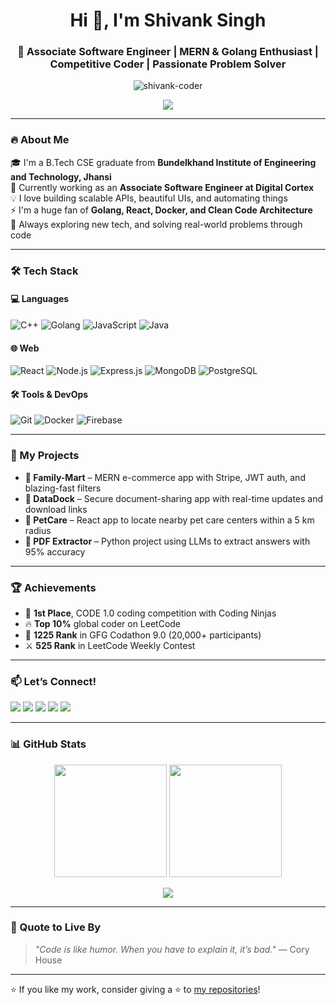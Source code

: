<h1 align="center">Hi 👋, I'm Shivank Singh</h1>
<h3 align="center">🚀 Associate Software Engineer | MERN & Golang Enthusiast | Competitive Coder | Passionate Problem Solver</h3>

<p align="center">
  <img src="https://komarev.com/ghpvc/?username=shivank-coder&label=Profile%20views&color=brightgreen&style=flat-square" alt="shivank-coder" />
</p>

<p align="center">
  <a href="https://github.com/ryo-ma/github-profile-trophy">
    <img src="https://github-profile-trophy.vercel.app/?username=shivank-coder&theme=gruvbox&title=Stars,Followers,Commit,Repositories,PullRequest,Issues" />
  </a>
</p>

---

### 🔥 About Me
🎓 I'm a B.Tech CSE graduate from **Bundelkhand Institute of Engineering and Technology, Jhansi**  
💼 Currently working as an **Associate Software Engineer at Digital Cortex**  
💡 I love building scalable APIs, beautiful UIs, and automating things  
⚡ I'm a huge fan of **Golang, React, Docker, and Clean Code Architecture**  
🎯 Always exploring new tech, and solving real-world problems through code  

---

### 🛠️ Tech Stack

#### 💻 Languages
![C++](https://img.shields.io/badge/-C++-00599C?style=flat-square&logo=cplusplus&logoColor=white)
![Golang](https://img.shields.io/badge/-Golang-00ADD8?style=flat-square&logo=go&logoColor=white)
![JavaScript](https://img.shields.io/badge/-JavaScript-F7DF1E?style=flat-square&logo=javascript&logoColor=black)
![Java](https://img.shields.io/badge/-Java-007396?style=flat-square&logo=java&logoColor=white)

#### 🌐 Web
![React](https://img.shields.io/badge/-React-20232A?style=flat-square&logo=react)
![Node.js](https://img.shields.io/badge/-Node.js-339933?style=flat-square&logo=node.js&logoColor=white)
![Express.js](https://img.shields.io/badge/-Express.js-000000?style=flat-square&logo=express&logoColor=white)
![MongoDB](https://img.shields.io/badge/-MongoDB-47A248?style=flat-square&logo=mongodb&logoColor=white)
![PostgreSQL](https://img.shields.io/badge/-PostgreSQL-336791?style=flat-square&logo=postgresql&logoColor=white)

#### 🛠 Tools & DevOps
![Git](https://img.shields.io/badge/-Git-F05032?style=flat-square&logo=git&logoColor=white)
![Docker](https://img.shields.io/badge/-Docker-2496ED?style=flat-square&logo=docker&logoColor=white)
![Firebase](https://img.shields.io/badge/-Firebase-FFCA28?style=flat-square&logo=firebase&logoColor=white)

---

### 🚀 My Projects
- **🛒 Family-Mart** – MERN e-commerce app with Stripe, JWT auth, and blazing-fast filters  
- **📂 DataDock** – Secure document-sharing app with real-time updates and download links  
- **🐾 PetCare** – React app to locate nearby pet care centers within a 5 km radius  
- **📄 PDF Extractor** – Python project using LLMs to extract answers with 95% accuracy  

---

### 🏆 Achievements
- 🥇 **1st Place**, CODE 1.0 coding competition with Coding Ninjas  
- 🔥 **Top 10%** global coder on LeetCode  
- 💯 **1225 Rank** in GFG Codathon 9.0 (20,000+ participants)  
- ⚔️ **525 Rank** in LeetCode Weekly Contest  

---

### 📫 Let’s Connect!

<p align="left">
  <a href="mailto:shivankjh02@gmail.com"><img src="https://img.shields.io/badge/Gmail-shivankjh02@gmail.com-red?style=flat-square&logo=gmail&logoColor=white"/></a>
  <a href="https://linkedin.com/in/shivank-singh-918294212/"><img src="https://img.shields.io/badge/LinkedIn-Shivank%20Singh-blue?style=flat-square&logo=linkedin&logoColor=white"/></a>
  <a href="https://www.codechef.com/users/thelastsavior"><img src="https://img.shields.io/badge/CodeChef-TheLastSavior-brightgreen?style=flat-square&logo=codechef"/></a>
  <a href="https://www.leetcode.com/shivank_02_/"><img src="https://img.shields.io/badge/LeetCode-shivank_02_-FFA116?style=flat-square&logo=leetcode&logoColor=white"/></a>
  <a href="https://auth.geeksforgeeks.org/user/shiv_02_/"><img src="https://img.shields.io/badge/GFG-shiv_02_-1F8B4C?style=flat-square&logo=geeksforgeeks&logoColor=white"/></a>
</p>

---

### 📊 GitHub Stats

<p align="center">
  <img src="https://github-readme-stats.vercel.app/api?username=shivank-coder&show_icons=true&theme=github_dark" height="180"/>
  <img src="https://github-readme-stats.vercel.app/api/top-langs/?username=shivank-coder&layout=compact&theme=github_dark" height="180"/>
</p>

<p align="center">
  <img src="https://github-readme-streak-stats.herokuapp.com/?user=shivank-coder&theme=github-dark" />
</p>

---

### 💬 Quote to Live By

> _"Code is like humor. When you have to explain it, it’s bad."_ — Cory House

---

⭐ If you like my work, consider giving a ⭐ to [my repositories](https://github.com/shivank-coder)!

